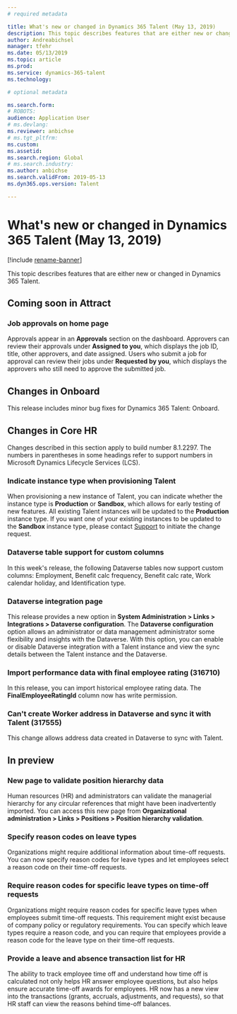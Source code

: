 ```yaml
---
# required metadata

title: What's new or changed in Dynamics 365 Talent (May 13, 2019)
description: This topic describes features that are either new or changed in Microsoft Dynamics 365 Talent.
author: Andreabichsel
manager: tfehr
ms.date: 05/13/2019
ms.topic: article
ms.prod: 
ms.service: dynamics-365-talent
ms.technology: 

# optional metadata

ms.search.form: 
# ROBOTS: 
audience: Application User
# ms.devlang: 
ms.reviewer: anbichse
# ms.tgt_pltfrm: 
ms.custom: 
ms.assetid: 
ms.search.region: Global
# ms.search.industry: 
ms.author: anbichse
ms.search.validFrom: 2019-05-13
ms.dyn365.ops.version: Talent

---
```

# What's new or changed in Dynamics 365 Talent (May 13, 2019)

[!include [rename-banner](~/includes/cc-data-platform-banner.md)]

This topic describes features that are either new or changed in Dynamics 365 Talent.

## Coming soon in Attract

### Job approvals on home page

Approvals appear in an **Approvals** section on the dashboard. Approvers can review their approvals under **Assigned to you**, which displays the job ID, title, other approvers, and date assigned. Users who submit a job for approval can review their jobs under **Requested by you**, which displays the approvers who still need to approve the submitted job.

## Changes in Onboard

This release includes minor bug fixes for Dynamics 365 Talent: Onboard.

## Changes in Core HR

Changes described in this section apply to build number 8.1.2297. The numbers in parentheses in some headings refer to support numbers in Microsoft Dynamics Lifecycle Services (LCS).

### Indicate instance type when provisioning Talent

When provisioning a new instance of Talent, you can indicate whether the instance type is **Production** or **Sandbox**, which allows for early testing of new features. All existing Talent instances will be updated to the **Production** instance type. If you want one of your existing instances to be updated to the **Sandbox** instance type, please contact [Support](https://docs.microsoft.com/dynamics365/unified-operations/talent/talent-support) to initiate the change request.

### Dataverse table support for custom columns

In this week's release, the following Dataverse tables now support custom columns: Employment, Benefit calc frequency, Benefit calc rate, Work calendar holiday, and Identification type.

### Dataverse integration page

This release provides a new option in **System Administration > Links > Integrations > Dataverse configuration**. The **Dataverse configuration** option allows an administrator or data management administrator some flexibility and insights with the Dataverse. With this option, you can enable or disable Dataverse integration with a Talent instance and view the sync details between the Talent instance and the Dataverse.

### Import performance data with final employee rating (316710)

In this release, you can import historical employee rating data. The **FinalEmployeeRatingId** column now has write permission.

### Can't create Worker address in Dataverse and sync it with Talent (317555)

This change allows address data created in Dataverse to sync with Talent.

## In preview

### New page to validate position hierarchy data

Human resources (HR) and administrators can validate the managerial hierarchy for any circular references that might have been inadvertently imported. You can access this new page from **Organizational administration > Links > Positions > Position hierarchy validation**.

### Specify reason codes on leave types

Organizations might require additional information about time-off requests. You can now specify reason codes for leave types and let employees select a reason code on their time-off requests.

### Require reason codes for specific leave types on time-off requests

Organizations might require reason codes for specific leave types when employees submit time-off requests. This requirement might exist because of company policy or regulatory requirements. You can specify which leave types require a reason code, and you can require that employees provide a reason code for the leave type on their time-off requests.

### Provide a leave and absence transaction list for HR

The ability to track employee time off and understand how time off is calculated not only helps HR answer employee questions, but also helps ensure accurate time-off awards for employees. HR now has a new view into the transactions (grants, accruals, adjustments, and requests), so that HR staff can view the reasons behind time-off balances.
